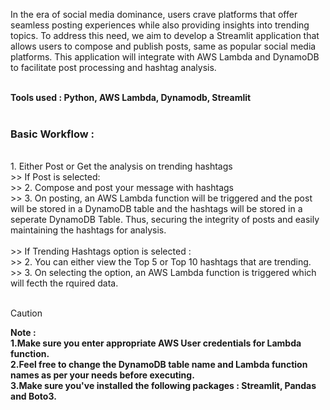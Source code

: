 In the era of social media dominance, users crave platforms that offer seamless posting experiences while also providing insights into trending topics. To address this need, we aim to develop a Streamlit application that allows users to compose and publish posts, same as popular social media platforms. This application will integrate with AWS Lambda and DynamoDB to facilitate post processing and hashtag analysis. <br><br>

<strong>Tools used : Python, AWS Lambda, Dynamodb, Streamlit</strong><br><br>

<h3>Basic Workflow :</h3><br>
1. Either Post or Get the analysis on trending hashtags<br>
>> If Post is selected:<br>
>> 2. Compose and post your message with hashtags<br>
>> 3. On posting, an AWS Lambda function will be triggered and the post will be stored in a DynamoDB table and the hashtags will be stored in a seperate DynamoDB Table. Thus, securing the integrity of posts and easily maintaining the hashtags for analysis.<br><br>
>> If Trending Hashtags option is selected :<br>
>> 2. You can either view the Top 5 or Top 10 hashtags that are trending.<br>
>> 3. On selecting the option, an AWS Lambda function is triggered which will fecth the rquired data.<br><br>

> [!CAUTION]
> <strong>Note : <br>
> 1.Make sure you enter appropriate AWS User credentials for Lambda function.<br>
> 2.Feel free to change the DynamoDB table name and Lambda function names as per your needs before executing.<br>
> 3.Make sure you've installed the following packages : Streamlit, Pandas and Boto3.<br>
